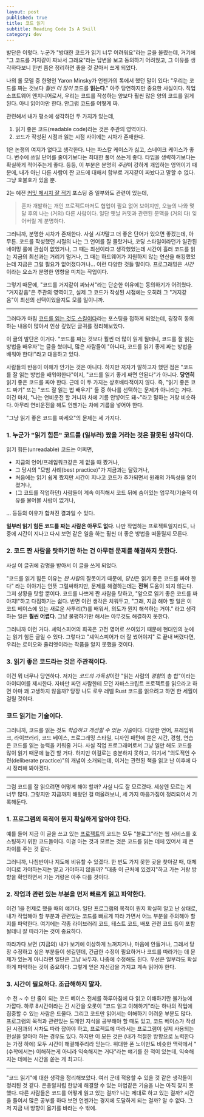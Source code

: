 ```yaml
---
layout: post
published: true
title: 코드 읽기
subtitle: Reading Code Is A Skill
category: dev
---
```


 발단은 이렇다. 누군가 "방대한 코드가 읽기 너무 어려워요"라는 글을
 올렸는데, 거기에 "그 코드를 거지같이 짜놔서 그래요"라는 답변을 보고
 동의하기 어려웠고, 그 이유를 생각하다보니 한번 쯤은 정리하면 좋을 것
 같아서 쓰게 되었다.


 나의 롤 모델 중 한명인 Yaron Minsky가 언젠가의 톡에서 했던 말이 있다:
 "우리는 코드를 짜는 것보다 *훨씬 더 많이* 코드를 **읽는다**."  아주
 당연하지만 중요한 사실이다. 직업 소프트웨어 엔지니어로서, 우리는
 코드를 작성하는 양보다 훨씬 많은 양의 코드를 읽게 된다. 아니 읽어야만
 한다. 안그럼 코드를 어떻게 짜.


 관련해서 내가 평소에 생각하던 두 가지가 있는데,
  1. 읽기 좋은 코드(readable code)라는 것은 주관의 영역이다.
  2. 코드가 작성된 시점과 읽는 시점 사이에는 시차가 존재한다.

 1은 논쟁의 여지가 없다고 생각한다. 나는 파스칼 케이스가 싫고,
 스네이크 케이스가 좋다. 변수에 쓰일 단어를 줄이기보다는 최대한 풀어
 쓰는게 좋다. 타입을 생략하기보다는 확실하게 적어주는게 좋다. 등등, 이
 부분은 분명히 *주관*이 강하게 개입하는 영역이기 때문에, 내가 아닌
 다른 사람이 짠 코드에 대해서 함부로 거지같이 짜놨다고 말할 수
 없다. 그냥 호불호가 있을 뿐.

 2는 예전 [커밋 메시지 잘 적기](commit-message) 포스팅 중 일부와도
 관련이 있는데,

 > 혼자 개발하는 개인 프로젝트마저도 협업이 필요 없어 보이지만, 오늘의
 > 나와 몇 달 후의 나는 (거의) 다른 사람이다. 일단 옛날 커밋과 관련된
 > 문맥을 (거의 다) 잊어버릴 게 분명하다.

 그러니까, 분명한 시차가 존재한다. 사실 *시차*말고 더 좋은 단어가
 있으면 좋겠는데, 아무튼. 코드를 작성했던 시절의 나는 그 언어를 잘
 몰랐거나, 코딩 스타일이라던가 일관된 네이밍 룰에 관심이 없었거나, 그
 때는 최선이라고 생각했었는데 시간이 흘러 코드를 읽는 지금의 최선과는
 거리기 멀거나, 그 때는 하드웨어가 지원하지 않는 연산을 해킹했었는데
 지금은 그럴 필요가 없어졌다거나... 이런 다양한 것들
 말이다. 프로그래밍은 *시간*이라는 요소가 분명한 영향을 미치는
 작업이다.

 그렇기 때문에, "코드를 거지같이 짜놔서"라는 단순한 이유에는
 동의하기가 어려웠다. "거지같음"은 주관의 영역이고, 실제 그 코드가
 작성된 시점에는 오히려 그 "거지같음"이 최선의 선택이었을지도 모를
 일이니까.

---

 그러다가 마침 [코드를 읽는 것도
 스킬이다](https://dzone.com/articles/reading-code-is-a-skill)라는
 포스팅을 접하게 되었는데, 굉장히 동의하는 내용이 많아서 인상 깊었던
 글귀를 정리해보았다.

 이 글의 발단은 이거다. "코드를 짜는 것보다 훨씬 더 많이 읽게 될테니,
 코드를 잘 읽는 방법을 배우자"는 글을 썼더니, 많은 사람들이 "아니다,
 코드를 읽기 좋게 짜는 방법을 배워야 한다!"라고 대응하고 있다.

 사람들의 반응이 이해가 안가는 것은 아니다. 하지만 저자가 말하고자
 했던 점은 "코드를 잘 읽는 방법을 배워야한다"이지, "코드를 읽기 좋게
 짜면 안된다"가 아니다. **당연히** 읽기 좋은 코드를 짜야 한다. 근데 이
 두 가지는 상호배타적이지 않다. 즉, "읽기 좋은 코드 짜기" 또는 "코드
 잘 읽는 법 배우기" 둘 중 하나를 선택하는 문제가 아니라는 거다. 이건
 마치, "나는 연비운전 할 거니까 차에 기름 안넣어도 돼~"라고 말하는
 거랑 비슷하다. 아무리 연비운전을 해도 언젠가는 차에 기름을 넣어야
 한다.

 "그냥 읽기 좋은 코드를 짜세요"의 문제는 세 가지다.

### 1. 누군가 "읽기 힘든" 코드를 (일부러) 짰을 거라는 것은 잘못된 생각이다.

 읽기 힘든(unreadable) 코드는 어쩌면,
  - 지금의 언어/프레임워크같은 게 없을 때 짰거나,
  - 그 당시의 "모범 사례(best practice)"가 지금과는 달랐거나,
  - 처음에는 읽기 쉽게 짰지만 시간이 지나고 코드가 추가되면서 원래의
    가독성을 옅어졌거나,
  - (그 코드를 작업하던) 사람들이 계속 이직해서 코드 뒤에 숨어있는
    업무적/기술적 이유를 물어볼 사람이 없거나,

 ... 등등의 이유가 합쳐진 결과일 수 있다.

 **일부러 읽기 힘든 코드를 짜는 사람은 아무도 없다**. 나만 작업하는
 프로젝트일지라도, 나중에 시간이 지나고 다시 보면 같은 일을 하는 훨씬
 더 좋은 방법을 떠올릴지 모른다.


### 2. 코드 짠 사람을 탓하기만 하는 건 아무런 문제를 해결하지 못한다.

 사실 이 글귀에 감명을 받아서 이 글을 쓰게 되었다.

 "코드를 읽기 힘든 이유는 *짠 사람*의 잘못이기 때문에, *당신*은 읽기
 좋은 코드를 짜야 한다" 라는 이야기는 언뜻 그럴싸하지만, 문제를
 해결하는데는 **전혀** 도움이 되지 않는다. 그저 상황을 탓할
 뿐이다. 코드를 나쁘게 짠 사람을 탓하고, "앞으로 읽기 좋은 코드를
 짜야지!"하고 다짐하기는 쉽다. 반면 이런 생각은 치워두고, "그래, 지금
 해야 할 일은 이 코드 베이스에 있는 새로운 사투리(?)를 배워서, 의도가
 뭔지 해석하는 거야." 라고 생각하는 일은 **훨씬 어렵다**. 그냥
 불평하기만 해서는 아무것도 해결하지 못한다.

 그러니까 이런 거다. 셰익스피어의 희곡은 고전 영어로 쓰여있기 때문에
 현대인의 눈에는 읽기 힘든 글일 수 있다. 그렇다고 "셰익스피어가 더 잘
 썼어야지" 로 끝내 버렸다면, 우리는 로미오와 줄리엣이라는 작품을 알지
 못했을 것이다.


### 3. 읽기 좋은 코드라는 것은 주관적이다.

 이건 뭐 너무나 당연하다. 저자는 *코드의 가독성*이란 "읽는 사람의
 *경험*의 총 합"이라는 아이디어를 제시한다. 자바만 짜던 사람한테 모던
 자바스크립트 프로젝트를 읽으라고 하면 아마 꽤 고생하지 않을까?  당장
 나도 로우 레벨 Rust 코드를 읽으려고 하면 한 세월이 걸릴 것이다.


### 코드 읽기는 기술이다.

 그러니까, 코드를 읽는 것도 *학습하고 개선할 수 있는 기술*이다. 다양한
 언어, 프레임워크, 라이브러리, 코드 베이스, 프로그래밍 스타일, 디자인
 패턴에 쏟은 시간, 경험, 연습은 코드를 읽는 능력을 키워줄 거다. 사실
 직업 프로그래머로서 그냥 일만 해도 코드를 많이 읽기 때문에 늘긴 할
 거다. 하지만 이걸로는 충분하지 못하고, 여기서 "의도적인
 수련(deliberate practice)"의 개념이 소개되는데, 이거는 관련된 책을
 읽고 난 이후에 다시 정리해 봐야겠다.

---

 그럼 코드를 잘 읽으려면 어떻게 해야 할까? 사실 나도 잘
 모르겠다. 세상엔 모르는 게 너무 많다. 그렇지만 지금까지 해왔던 걸
 떠올려보니, 세 가지 마음가짐이 정리되어서 기록해둔다.

### 1. 프로그램의 목적이 뭔지 확실하게 알아야 한다.

 예를 들어 지금 이 글을 쓰고 있는
 [프로젝트](https://github.com/sangwoo-joh/sangwoo-joh.github.io)의
 코드는 모두 "블로그"라는 웹 서비스를 호스팅하기 위한 코드들이다. 이걸
 아는 것과 모르는 것은 코드를 읽는 데에 있어서 꽤 큰 차이를 주는 것
 같다.

 그러니까, 나침반이나 지도에 비유할 수 있겠다. 한 번도 가지 못한 곳을
 찾아갈 때, 대체 어디로 가야하는지는 알고 가야하지 않을까? "대충 이
 근처에 있겠지"하고 가는 거랑 방향을 확인하면서 가는 거랑은 아주 다를
 것이다.

### 2. 작업과 관련 있는 부분을 먼저 빠르게 읽고 파악한다.

 이건 1을 전제로 했을 때의 얘기다. 일단 프로그램의 목적이 뭔지 확실히
 알고 난 상태로, 내가 작업해야 할 부분과 관련있는 코드를 빠르게 따라
 가면서 어느 부분을 주의해야 할지를 파악한다. 여기에는 각종 라이브러리
 코드, 테스트 코드, 배포 관련 코드 등이 포함될테니 잘 따라가는 것이
 중요하다.

 따라가다 보면 (지금의) 내가 보기에 이상하게 느껴지거나, 마음에
 안들거나, 그래서 당장 수정하고 싶은 부분들이 생길텐데, 긴급한 수정이
 필요하거나 코드를 따라가는 데 문제가 있는게 아니라면 일단은 그냥
 놔두자. 나중에 수정해도 된다. 우선은 일부라도 확실하게 파악하는 것이
 중요하다. 그렇게 얻은 자신감을 가지고 계속 읽어야 한다.

### 3. 시간이 필요하다. 조급해하지 말자.

 수 천 ~ 수 만 줄이 되는 코드 베이스 전체를 하루아침에 다 읽고
 이해하기란 불가능에 가깝다. 하루 8시간이라는 긴 시간을 오롯이 "코드
 읽고 이해하기"라는 하나의 작업에 집중할 수 있는 사람은 드물다. 그리고
 코드만 읽어서는 이해하기 어려운 부분도 많다. 프로그램의 목적과
 관련있는 도메인 지식을 공부해야 할 때도 있고, 코드 베이스가 작성된
 시점과의 시차도 따라 잡아야 하고, 프로젝트에 따라서는 프로그램이 실제
 사용되는 현실을 알아야 하는 경우도 있다. 하지만 이 모든 것은 (내가
 적절한 방향으로 노력한다는 가정 하에) 모두 시간이 해결해주리라
 믿는다. 위대한 폰 노이만도 비슷한 맥락에서 "(수학에서는) 이해하는게
 아니라 익숙해지는 거다"라는 얘기를 한 적이 있는데, 익숙해지는 데에는
 시간을 쏟는 게 최고다.

---

 "코드 읽기"에 대한 생각을 정리해보았다. 여러 군데 적용할 수 있을 것
 같은 생각들이 정리된 것 같다. 은총알처럼 한방에 해결할 수 있는
 마법같은 기술을 나는 아직 찾지 못했다. 다른 사람들은 코드를 어떻게
 읽고 있는 걸까? 나는 제대로 하고 있는 걸까? 시간을 들여서 많은 공부를
 하다 보면 언젠가는 경지에 도달하게 되는 걸까? 알 수 없다. 그저 지금
 내 방향이 옳기를 바라는 수 밖에.
